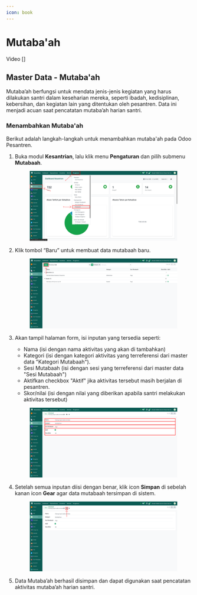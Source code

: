 ```yaml
---
icon: book
---
```


# Mutaba'ah

Video \[]

## Master Data - Mutaba'ah

Mutaba’ah berfungsi untuk mendata jenis-jenis kegiatan yang harus dilakukan santri dalam keseharian mereka, seperti ibadah, kedisiplinan, kebersihan, dan kegiatan lain yang ditentukan oleh pesantren. Data ini menjadi acuan saat pencatatan mutaba’ah harian santri.

### Menambahkan Mutaba'ah

Berikut adalah langkah-langkah untuk menambahkan mutaba'ah pada Odoo Pesantren.

1.  Buka modul **Kesantrian**, lalu klik menu **Pengaturan** dan pilih submenu **Mutabaah**.&#x20;

    <figure><img src="../../../.gitbook/assets/images-165.png" alt=""><figcaption></figcaption></figure>


2.  Klik tombol “Baru” untuk membuat data mutabaah baru.&#x20;

    <figure><img src="../../../.gitbook/assets/images-166.png" alt=""><figcaption></figcaption></figure>


3.  Akan tampil halaman form, isi inputan yang tersedia seperti:

    * Nama (isi dengan nama aktivitas yang akan di tambahkan)
    * Kategori (isi dengan kategori aktivitas yang terreferensi dari master data "Kategori Mutabaah").
    * Sesi Mutabaah (isi dengan sesi yang terreferensi dari master data "Sesi Mutabaah")
    * Aktifkan checkbox "Aktif" jika aktivitas tersebut masih berjalan di pesantren.
    * Skor/nilai (isi dengan nilai yang diberikan apabila santri melakukan aktivitas tersebut)

    <figure><img src="../../../.gitbook/assets/images-167.png" alt=""><figcaption></figcaption></figure>


4.  Setelah semua inputan diisi dengan benar, klik icon **Simpan** di sebelah kanan icon **Gear** agar data mutabaah tersimpan di sistem.

    <figure><img src="../../../.gitbook/assets/images-168.png" alt=""><figcaption></figcaption></figure>


5. Data Mutaba’ah berhasil disimpan dan dapat digunakan saat pencatatan aktivitas mutaba’ah harian santri.

